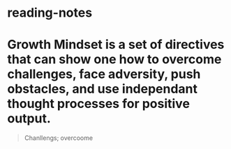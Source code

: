 # reading-notes
# Growth Mindset is a set of directives that can show one how to overcome challenges, face adversity, push obstacles, and use independant thought processes for positive output.
 > Chanllengs; overcoome
